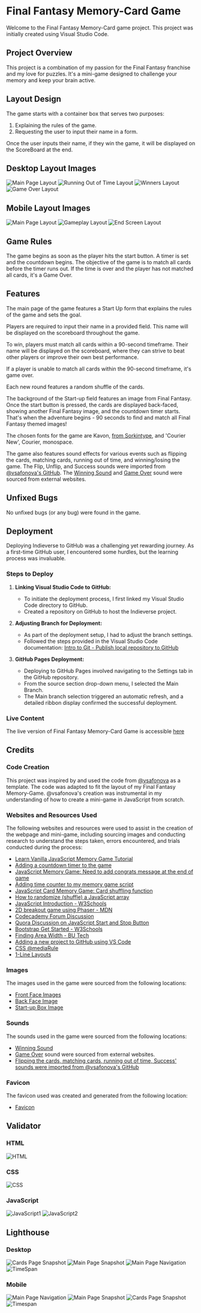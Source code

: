 # Final Fantasy Memory-Card Game

Welcome to the Final Fantasy Memory-Card game project. This project was initially created using Visual Studio Code.

## Project Overview

This project is a combination of my passion for the Final Fantasy franchise and my love for puzzles. It's a mini-game designed to challenge your memory and keep your brain active.

## Layout Design

The game starts with a container box that serves two purposes:

1. Explaining the rules of the game.
2. Requesting the user to input their name in a form.

Once the user inputs their name, if they win the game, it will be displayed on the ScoreBoard at the end.

## Desktop Layout Images

![Main Page Layout](./validator-images/Main%20Page.PNG)
![Running Out of Time Layout](./validator-images/Runningtime.PNG)
![Winners Layout](./validator-images/winner.PNG)
![Game Over Layout](./validator-images/gameover.PNG)

## Mobile Layout Images

![Main Page Layout](./validator-images/mainpagemobileview.PNG)
![Gameplay Layout](./validator-images/gameplaymobileview.PNG)
![End Screen Layout](./validator-images/gameovermobileview.PNG)

## Game Rules

The game begins as soon as the player hits the start button. A timer is set and the countdown begins. The objective of the game is to match all cards before the timer runs out. If the time is over and the player has not matched all cards, it's a Game Over.

## Features

The main page of the game features a Start Up form that explains the rules of the game and sets the goal.

Players are required to input their name in a provided field. This name will be displayed on the scoreboard throughout the game.

To win, players must match all cards within a 90-second timeframe. Their name will be displayed on the scoreboard, where they can strive to beat other players or improve their own best performance.

If a player is unable to match all cards within the 90-second timeframe, it's game over.

Each new round features a random shuffle of the cards.

The background of the Start-up field features an image from Final Fantasy. Once the start button is pressed, the cards are displayed back-faced, showing another Final Fantasy image, and the countdown timer starts. That's when the adventure begins - 90 seconds to find and match all Final Fantasy themed images!

The chosen fonts for the game are Kavon, [from Sorkintype](https://www.sorkintype.com), and 'Courier New', Courier, monospace.

The game also features sound effects for various events such as flipping the cards, matching cards, running out of time, and winning/losing the game. The Flip, Unflip, and Success sounds were imported from [@vsafonova's GitHub](https://github.com/vsafonova/memory-card-game). The [Winning Sound](https://soundboardguy.com/sounds/final-fantasy-7-victory-theme-mp3/#google_vignette) and [Game Over](https://pixabay.com/sound-effects/search/game-over/) sound were sourced from external websites.

## Unfixed Bugs

No unfixed bugs (or any bug) were found in the game.

## Deployment

Deploying Indieverse to GitHub was a challenging yet rewarding journey. As a first-time GitHub user, I encountered some hurdles, but the learning process was invaluable.

### Steps to Deploy

1. **Linking Visual Studio Code to GitHub:**
   - To initiate the deployment process, I first linked my Visual Studio Code directory to GitHub.
   - Created a repository on GitHub to host the Indieverse project.

2. **Adjusting Branch for Deployment:**
   - As part of the deployment setup, I had to adjust the branch settings.
   - Followed the steps provided in the Visual Studio Code documentation: [Intro to Git - Publish local repository to GitHub](https://code.visualstudio.com/docs/sourcecontrol/intro-to-git#:~:text=Publish%20local%20repository%20to%20GitHub&text=Use%20the%20Publish%20to%20GitHub,code%20to%20the%20remote%20repository.)

3. **GitHub Pages Deployment:**
   - Deploying to GitHub Pages involved navigating to the Settings tab in the GitHub repository.
   - From the source section drop-down menu, I selected the Main Branch.
   - The Main branch selection triggered an automatic refresh, and a detailed ribbon display confirmed the successful deployment.

### Live Content

The live version of Final Fantasy Memory-Card Game is accessible [here](https://lihmartins.github.io/Memory-Game/)

## Credits

### Code Creation

This project was inspired by and used the code from [@vsafonova](https://github.com/vsafonova/memory-card-game) as a template. The code was adapted to fit the layout of my Final Fantasy Memory-Game. @vsafonova's creation was instrumental in my understanding of how to create a mini-game in JavaScript from scratch.

### Websites and Resources Used

The following websites and resources were used to assist in the creation of the webpage and mini-game, including sourcing images and conducting research to understand the steps taken, errors encountered, and trials conducted during the process:

- [Learn Vanilla JavaScript Memory Game Tutorial](https://www.youtube.com/watch?v=eMhiMsEC9Uk&list=PLLX1I3KXZ-YH-woTgiCfONMya39-Ty8qw)
- [Adding a countdown timer to the game](https://subscription.packtpub.com/book/game-development/9781849695466/1/ch01lvl1sec21/adding-a-countdown-timer-to-the-game)
- [JavaScript Memory Game: Need to add congrats message at the end of game](https://stackoverflow.com/questions/54171904/javascript-memory-game-need-to-add-congrats-message-at-the-end-of-game)
- [Adding time counter to my memory game script](https://stackoverflow.com/questions/42007631/adding-time-counter-to-my-memory-game-script)
- [JavaScript Card Memory Game: Card shuffling function](https://stackoverflow.com/questions/47768146/javascript-card-memory-game-card-shuffling-function)
- [How to randomize (shuffle) a JavaScript array](https://stackoverflow.com/questions/2450954/how-to-randomize-shuffle-a-javascript-array)
- [JavaScript Introduction - W3Schools](https://www.w3schools.com/js/js_intro.asp)
- [2D breakout game using Phaser - MDN](https://developer.mozilla.org/en-US/docs/Games/Tutorials/2D_breakout_game_Phaser/Buttons)
- [Codecademy Forum Discussion](https://www.codecademy.com/forum_questions/52d0c35b8c1ccc0daf0003e6)
- [Quora Discussion on JavaScript Start and Stop Button]( https://www.quora.com/What-is-the-code-to-create-a-start-and-stop-button-using-JavaScript-on-a-web-page)
- [Bootstrap Get Started - W3Schools](https://www.w3schools.com/bootstrap/bootstrap_get_started.asp)
- [Finding Area Width - BU Tech](https://www.bu.edu/tech/services/cccs/websites/www/wordpress/how-to/find-area-width/)
- [Adding a new project to GitHub using VS Code](https://stackoverflow.com/questions/46877667/how-to-add-a-new-project-to-github-using-vs-code)
- [CSS @mediaRule](https://www.w3schools.com/cssref/css3_pr_mediaquery.php#:~:text=The%20%40media%20rule%20is%20used,and%20height%20of%20the%20device)
- [1-Line Layouts](https://1linelayouts.glitch.me/)

### Images

The images used in the game were sourced from the following locations:

- [Front Face Images](https://www.reddit.com/r/FinalFantasy/comments/urj4k4/the_quest_to_make_icons_of_all_the_final_fantasy/)
- [Back Face Image](https://images.app.goo.gl/hhEyD5vYZfScGRUm8)
- [Start-up Box Image](https://www.desktopbackground.org/wallpaper/final-fantasy-vii-10th-anniversary-logo-by-raileysxerilyasrx-on-501796)

### Sounds

The sounds used in the game were sourced from the following locations:

- [Winning Sound](https://soundboardguy.com/sounds/final-fantasy-7-victory-theme-mp3/#google_vignette)
- [Game Over](https://pixabay.com/sound-effects/search/game-over/) sound were sourced from external websites.
- [Flipping the cards, matching cards, running out of time, Success' sounds were imported from @vsafonova's GitHub](https://github.com/vsafonova/memory-card-game)

### Favicon

The favicon used was created and generated from the following location:

- [Favicon](https://favicon.io/)

## Validator

### HTML

![HTML](./validator-images/htmlvalidator.PNG)

### CSS

![CSS](./validator-images/cssvalidator.PNG)

### JavaScript

![JavaScript1](./validator-images/javascriptvalidator.PNG)
![JavaScript2](./validator-images/javascriptvalidator2.PNG)

## Lighthouse

### Desktop

![Cards Page Snapshot](./validator-images/cardspagelighthouse.PNG)
![Main Page Snapshot](./validator-images/mainpagesnapshotlighthouse.PNG)
![Main Page Navigation](./validator-images/memorygamelighthouse.PNG)
![TimeSpan](./validator-images/timespanlighthouse.PNG)

### Mobile

![Main Page Navigation](./validator-images/memorygamemobile.PNG)
![Main Page Snapshot](./validator-images/snapshotmobile.PNG)
![Cards Page Snapshot](./validator-images/cardssnapshotmobile.PNG)
![Timespan](./validator-images/timespanmobile.PNG)
